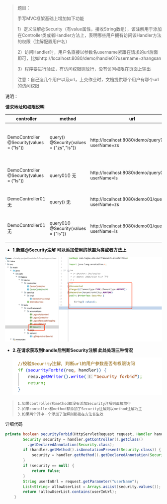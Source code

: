 > 题目：
>
> 手写MVC框架基础上增加如下功能
>
> 1）定义注解@Security（有value属性，接收String数组），该注解用于添加在Controller类或者Handler方法上，表明哪些用户拥有访问该Handler方法的权限（注解配置用户名）
>
> 2）访问Handler时，用户名直接以参数名username紧跟在请求的url后面即可，比如http://localhost:8080/demo/handle01?username=zhangsan
>
> 3）程序要进行验证，有访问权限则放行，没有访问权限在页面上输出
>
> 注意：自己造几个用户以及url，上交作业时，文档提供哪个用户有哪个url的访问权限

说明：



**请求地址和权限说明**

| controller                                | method                                  | url                                              | 说明                     |
| ----------------------------------------- | --------------------------------------- | ------------------------------------------------ | ------------------------ |
| DemoController @Security(values = {"ls"}) | query() @Security(values = {"zs","ls"}) | http://localhost:8080/demo/query?userName=zs     | zs，ls两个用户有访问权限 |
| DemoController @Security(values = {"ls"}) | query01() 无                            | http://localhost:8080/demo/query01?userName=ls   | 只有ls有访问权限         |
| DemoController01 无                       | query() 无                              | http://localhost:8080/demo01/query?userName=zs   | 所用用户都有权限         |
| DemoController01 无                       | query01()  @Security(values = {"ls"})   | http://localhost:8080/demo01/query01?userName=ls | 只有ls有访问权限         |



- **1.新建@Security注解 可以添加使用的范围为类或者方法上**

![image-20200518200021263](./assert/image-20200518200021263.png)



- **2.在请求获取到handle后判断Security注解 此处处理三种情况**

  ![image-20200518200643669](./assert/image-20200518200643669.png)

>```
>1.如果controller和method都没有添加Security注解则直接放行
>2.如果contoller和method都添加了Security注解则以method注解为主
>3.如果两个其中一个添加了注解则都能在方法省生效
>```

详细代码

```java
private boolean securityForbid(HttpServletRequest request, Handler handler) {
        Security security = handler.getController().getClass()
          .getDeclaredAnnotation(Security.class);
        if (handler.getMethod().isAnnotationPresent(Security.class)) {
            security = handler.getMethod().getDeclaredAnnotation(Security.class);
        }
        if (security == null) {
            return false;
        }
        String userInUrl = request.getParameter("userName");
        List<String> allowUserList = Arrays.asList(security.values());
        return !allowUserList.contains(userInUrl);
    }
```

